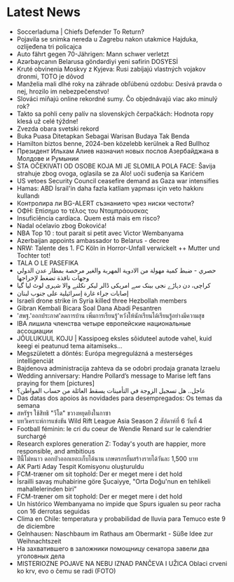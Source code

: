 # Latest News
-  Soccerladuma | Chiefs Defender To Return?
-  Pojavila se snimka nereda u Zagrebu nakon utakmice Hajduka, ozlijeđena tri policajca
-  Auto fährt gegen 70-Jährigen: Mann schwer verletzt
-  Azərbaycanın Belarusa göndərdiyi yeni səfirin DOSYESİ
-  Kruté obvinenia Moskvy z Kyjeva: Rusi zabíjajú vlastných vojakov dronmi, TOTO je dôvod
-  Manželia mali dlhé roky na záhrade obľúbenú ozdobu: Desivá pravda o nej, hrozilo im nebezpečenstvo!
-  Slováci míňajú online rekordné sumy. Čo objednávajú viac ako minulý rok?
-  Takto sa pohli ceny palív na slovenských čerpačkách: Hodnota ropy klesá už celé týždne!
-  Zvezda obara svetski rekord
-  Buka Puasa Ditetapkan Sebagai Warisan Budaya Tak Benda
-  Hamilton biztos benne, 2024-ben közelebb kerülnek a Red Bullhoz
-  Президент Ильхам Алиев назначил новых послов Азербайджана в Молдове и Румынии
-  ŠTA OČEKIVATI OD OSOBE KOJA MI JE SLOMILA POLA FACE: Šavija strahuje zbog ovoga, oglasila se za Alo! uoči suđenja sa Karićem
-  US vetoes Security Council ceasefire demand as Gaza war intensifies
-  Hamas: ABD İsrail'in daha fazla katliam yapması için veto hakkını kullandı
-  Контролира ли BG-ALERT съзнанието чрез ниски честоти?
-  ΟΦΗ: Επίσημο το τέλος του Νταμπράουσκας
-  Insuficiência cardíaca. Quem está mais em risco?
-  Nadal oćelavio zbog Đokovića!
-  NBA Top 10 : tout parait si petit avec Victor Wembanyama
-  Azerbaijan appoints ambassador to Belarus - decree
-  NRW: Talente des 1. FC Köln in Horror-Unfall verwickelt ++ Mutter und Tochter tot!
-  TALA O LE PASEFIKA
-  حصري - ضبط كمية مهولة من الادوية المهربة والغير مرخصة بمطار عدن الدولي وجهات نافذة تضغط لإخراجها
-  کراچی، دن دہاڑے نجی بینک سے امریکی ڈالر لیکر نکلنے والا شہری لوٹ لیا گیا
-  إصابات جراء غارة إسرائيلية على جنوب لبنان
-  Israeli drone strike in Syria killed three Hezbollah members
-  Gibran Kembali Bicara Soal Dana Abadi Pesantren
-  'สพฐ.'ออกประกาศ'ลดการบ้าน เพิ่มการเรียนรู้'หวังให้นักเรียนได้เรียนรู้อย่างมีความสุข
-  IBA лишила членства четыре европейские национальные ассоциации
-  JÕULUKUUL KOJU | Kassipoeg eksles sõiduteel autode vahel, kuid keegi ei peatunud tema aitamiseks...
-  Megszületett a döntés: Európa megregulázná a mesterséges intelligenciát
-  Bajdenova administracija zahteva da se odobri prodaja granata Izraelu
-  Wedding anniversary: Handre Pollard’s message to Marise left fans praying for them [pictures]
-  عاجل.. هل تسجيل الزوجة في التأمينات يسقط العائلة من حساب المواطن؟
-  Das datas dos apoios às novidades para desempregados: Os temas da semana
-  สหรัฐฯ ใช้สิทธิ "วีโต" ขวางหยุดยิงในกาซา
-  บทวิเคราะห์การแข่งขัน Wild Rift League Asia Season 2 สัปดาห์ที่ 6 วันที่ 4
-  Football féminin: le cri du coeur de Wendie Renard sur le calendrier surchargé
-  Research explores generation Z: Today's youth are happier, more responsible, and ambitious
-  ปีนี้ไม่หนาว ดอกบัวออกเยอะเก็บได้นาน เกษตรกรยิ้มสร้างรายได้วันละ 1,500 บาท
-  AK Parti Aday Tespit Komisyonu oluşturuldu
-  FCM-træner om sit tophold: Der er meget mere i det hold
-  İsrailli savaş muhabirine göre Şucaiyye, "Orta Doğu'nun en tehlikeli mahallelerinden biri"
-  FCM-træner om sit tophold: Der er meget mere i det hold
-  Un histórico Wembanyama no impide que Spurs igualen su peor racha con 16 derrotas seguidas
-  Clima en Chile: temperatura y probabilidad de lluvia para Temuco este 9 de diciembre
-  Gelnhausen: Naschbaum im Rathaus am Obermarkt - Süße Idee zur Weihnachtszeit
-  На захватившего в заложники помощницу сенатора завели два уголовных дела
-  MISTERIOZNE POJAVE NA NEBU IZNAD PANČEVA I UŽICA Oblaci crveni ko krv, evo o čemu se radi (FOTO)
